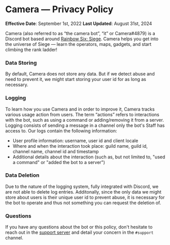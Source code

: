 # Camera — Privacy Policy
**Effective Date**: September 1st, 2022
**Last Updated**: August 31st, 2024

Camera (also referred to as “the camera bot”, “it” or Camera#4879) is a Discord bot based around [Rainbow Six: Siege](https://ubisoft.com/en-us/game/rainbow-six/siege). Camera helps you get into the universe of Siege — learn the operators, maps, gadgets, and start climbing the rank ladder!

### Data Storing
By default, Camera does not store any data. But if we detect abuse and need to prevent it, we might start storing your user id for as long as necessary.

### Logging
To learn how you use Camera and in order to improve it, Camera tracks various usage action from users. The term “actions” refers to interactions with the bot, such as using a command or adding/removing it from a server. Logging consists of sending a message in a channel only the bot's Staff has access to. Our logs contain the following information:

- User profile information: username, user id and client locale
- Where and when the interaction took place: guild name, guild id, channel name, channel id and timestamp
- Additional details about the interaction (such as, but not limited to, "used a command" or "added the bot to a server")

### Data Deletion
Due to the nature of the logging system, fully integrated with Discord, we are not able to delete log entries. Additonally, since the only data we might store about users is their unique user id to prevent abuse, it is necessary for the bot to operate and thus not something you can request the deletion of. 

### Questions
If you have any questions about the bot or this policy, don't hesitate to reach out in the [support server](https://suspense.is-a.dev/support) and detail your concern in the `#support` channel.
